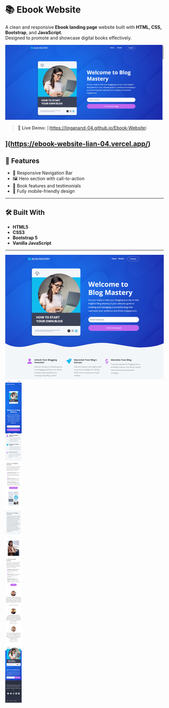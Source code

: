 # 📚 Ebook Website

A clean and responsive **Ebook landing page** website built with **HTML, CSS, Bootstrap**, and **JavaScript**.  
Designed to promote and showcase digital books effectively.

![Preview](images/preview.png)

> 🔗 **Live Demo:** [(https://linganand-04.github.io/Ebook-Website)

## ](https://ebook-website-lian-04.vercel.app/)

## 🚀 Features

- 🧭 Responsive Navigation Bar
- 🖼 Hero section with call-to-action
- 📖 Book features and testimonials
- 📱 Fully mobile-friendly design

---

## 🛠️ Built With

- **HTML5**
- **CSS3**
- **Bootstrap 5**
- **Vanilla JavaScript**

---

![Home Page](images/screen.png)
![Mobile View](images/previewMobile.png)
